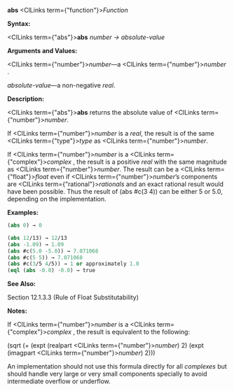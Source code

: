 **abs** <ClLinks  term={"function"}><i>Function</i></ClLinks> 



**Syntax:** 



<ClLinks  term={"abs"}><b>abs</b></ClLinks> *number → absolute-value* 



**Arguments and Values:** 



<ClLinks  term={"number"}><i>number</i></ClLinks>—a <ClLinks  term={"number"}><i>number</i></ClLinks> . 



*absolute-value*—a non-negative *real*. 



**Description:** 



<ClLinks  term={"abs"}><b>abs</b></ClLinks> returns the absolute value of <ClLinks  term={"number"}><i>number</i></ClLinks>. 



If <ClLinks  term={"number"}><i>number</i></ClLinks> is a *real*, the result is of the same <ClLinks  term={"type"}><i>type</i></ClLinks> as <ClLinks  term={"number"}><i>number</i></ClLinks>. 



If <ClLinks  term={"number"}><i>number</i></ClLinks> is a <ClLinks  term={"complex"}><i>complex</i></ClLinks> , the result is a positive *real* with the same magnitude as <ClLinks  term={"number"}><i>number</i></ClLinks>. The result can be a <ClLinks  term={"float"}><i>float</i></ClLinks> even if <ClLinks  term={"number"}><i>number</i></ClLinks>’s components are <ClLinks  term={"rational"}><i>rationals</i></ClLinks> and an exact rational result would have been possible. Thus the result of (abs #c(3 4)) can be either 5 or 5.0, depending on the implementation. 



**Examples:**
```lisp
(abs 0) → 0 

(abs 12/13) → 12/13 
(abs -1.09) → 1.09 
(abs #c(5.0 -5.0)) → 7.071068 
(abs #c(5 5)) → 7.071068 
(abs #c(3/5 4/5)) → 1 or approximately 1.0 
(eql (abs -0.0) -0.0) → true 
```
**See Also:** 



Section 12.1.3.3 (Rule of Float Substitutability) 



**Notes:** 



If <ClLinks  term={"number"}><i>number</i></ClLinks> is a <ClLinks  term={"complex"}><i>complex</i></ClLinks> , the result is equivalent to the following: 



(sqrt (+ (expt (realpart <ClLinks  term={"number"}><i>number</i></ClLinks>) 2) (expt (imagpart <ClLinks  term={"number"}><i>number</i></ClLinks>) 2))) 



An implementation should not use this formula directly for all *complexes* but should handle very large or very small components specially to avoid intermediate overflow or underflow. 



